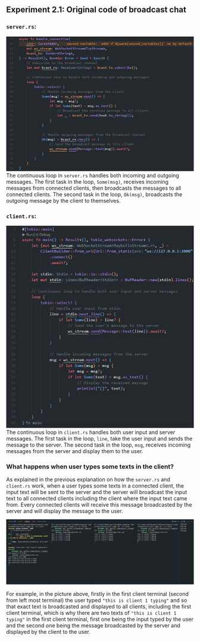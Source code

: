 ## Experiment 2.1: Original code of broadcast chat

### `server.rs`:
![alt text](image.png)  
The continuous loop in `server.rs` handles both incoming and outgoing messages. The first task in the loop, `Some(msg)`, receives incoming messages from connected clients, then broadcasts the messages to all connected clients. The second task in the loop, `Ok(msg)`, broadcasts the outgoing message by the client to themselves.

### `client.rs`:
![alt text](image-1.png)  
The continuous loop in `client.rs` handles both user input and server messages. The first task in the loop, `line`, take the user input and sends the message to the server. The second task in the loop, `msg`, receives incoming messages from the server and display them to the user.

### What happens when user types some texts in the client? 
As explained in the previous explanation on how the `server.rs` and `client.rs` work, when a user types some texts in a connected client, the input text will be sent to the server and the server will broadcast the input text to all connected clients including the client where the input text came from. Every connected clients will receive this message broadcasted by the server and will display the message to the user.

![alt text](image-2.png)

For example, in the picture above, firstly in the first client terminal (second from left most terminal) the user typed `"this is client 1 typing"` and so that exact text is broadcasted and displayed to all clients, including the first client terminal, which is why there are two texts of `"this is client 1 typing"` in the first client terminal, first one being the input typed by the user and the second one being the message broadcasted by the server and displayed by the client to the user.